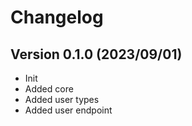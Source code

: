 # Changelog

## Version 0.1.0 (2023/09/01)

- Init
- Added core
- Added user types
- Added user endpoint
